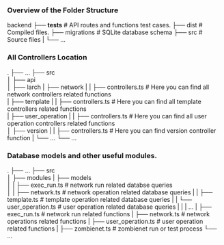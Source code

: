 ### Overview of the Folder Structure
backend
├── __tests__                   # API routes and functions test cases.
├── dist                        # Compiled files.
├── migrations                  # SQLite database schema
├── src                         # Source files
|
└── ...

### All Controllers Location
.
├── ...
├── src                    
│   ├── api               
│       ├── larch
|           ├── network
|           |   ├── controllers.ts # Here you can find all network controllers related functions  
|           ├── template
|           |   ├── controllers.ts # Here you can find all template controllers related functions      
|           ├── user_operation
|           |   ├── controllers.ts # Here you can find all user operation controllers related functions    
│           ├── version
|           |   ├── controllers.ts # Here you can find version controller function
|           └── ...
└── ...

### Database models and other useful modules.

.
├── ...
├── src                    
│   ├── modules
|       ├── models           
│       |    ├── exec_run.ts          # network run related databse queries    
│       |    ├── network.ts           # network operation related database queries
|       |    ├── template.ts          # template operation related database queries
|       |    └── user_operation.ts    # user operation related database queries
|       |
|       ...
|       ├── exec_run.ts               # network run related functions
|       ├── network.ts                # network operations related functions
|       ├── user_operation.ts         # user operation related functions
|       ├── zombienet.ts              # zombienet run or test process
└── ...